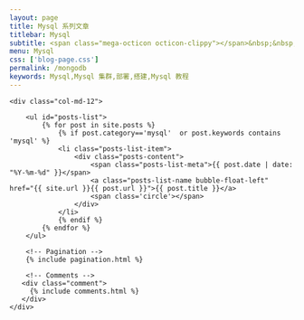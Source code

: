 ```yaml
---
layout: page
title: Mysql 系列文章
titlebar: Mysql
subtitle: <span class="mega-octicon octicon-clippy"></span>&nbsp;&nbsp; Mysql 系列教程
menu: Mysql
css: ['blog-page.css']
permalink: /mongodb
keywords: Mysql,Mysql 集群,部署,搭建,Mysql 教程
---
```


<div class="row">

    <div class="col-md-12">

        <ul id="posts-list">
            {% for post in site.posts %}
                {% if post.category=='mysql'  or post.keywords contains 'mysql' %}
                <li class="posts-list-item">
                    <div class="posts-content">
                        <span class="posts-list-meta">{{ post.date | date: "%Y-%m-%d" }}</span>
                        <a class="posts-list-name bubble-float-left" href="{{ site.url }}{{ post.url }}">{{ post.title }}</a>
                        <span class='circle'></span>
                    </div>
                </li>
                {% endif %}
            {% endfor %}
        </ul> 

        <!-- Pagination -->
        {% include pagination.html %}

        <!-- Comments -->
       <div class="comment">
         {% include comments.html %}
       </div>
    </div>

</div>
<script>
    $(document).ready(function(){

        // Enable bootstrap tooltip
        $("body").tooltip({ selector: '[data-toggle=tooltip]' });

    });
</script>